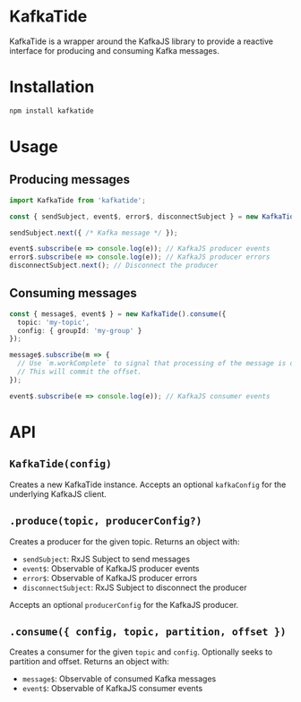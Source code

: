 # KafkaTide
KafkaTide is a wrapper around the KafkaJS library to provide a reactive interface for producing and consuming Kafka messages.

# Installation
```bash
npm install kafkatide
```
# Usage
## Producing messages
```typescript
import KafkaTide from 'kafkatide';

const { sendSubject, event$, error$, disconnectSubject } = new KafkaTide().produce('my-topic');

sendSubject.next({ /* Kafka message */ });

event$.subscribe(e => console.log(e)); // KafkaJS producer events
error$.subscribe(e => console.log(e)); // KafkaJS producer errors
disconnectSubject.next(); // Disconnect the producer
```

## Consuming messages
```typescript
const { message$, event$ } = new KafkaTide().consume({ 
  topic: 'my-topic', 
  config: { groupId: 'my-group' } 
});

message$.subscribe(m => {
  // Use `m.workComplete` to signal that processing of the message is done.
  // This will commit the offset.
});

event$.subscribe(e => console.log(e)); // KafkaJS consumer events
```
# API
## `KafkaTide(config)`
Creates a new KafkaTide instance. Accepts an optional `kafkaConfig` for the underlying KafkaJS client.

## `.produce(topic, producerConfig?)`
Creates a producer for the given topic. Returns an object with:

* `sendSubject`: RxJS Subject to send messages
* `event$`: Observable of KafkaJS producer events
* `error$`: Observable of KafkaJS producer errors
* `disconnectSubject`: RxJS Subject to disconnect the producer

Accepts an optional `producerConfig` for the KafkaJS producer.

## `.consume({ config, topic, partition, offset })`
Creates a consumer for the given `topic` and `config`. Optionally seeks to partition and offset. Returns an object with:

* `message$`: Observable of consumed Kafka messages
* `event$`: Observable of KafkaJS consumer events